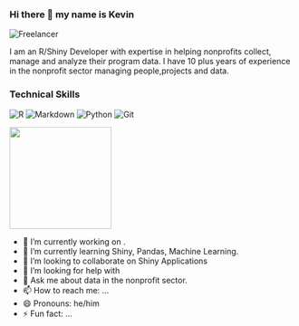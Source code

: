 ### Hi there 👋 my name is Kevin


![Freelancer](https://img.shields.io/badge/Freelancer-29B2FE?style=for-the-badge&logo=Freelancer&logoColor=white)


I am an R/Shiny Developer with expertise in helping nonprofits collect, manage and analyze their program data. I have 10 plus years of experience in the nonprofit sector managing people,projects and data.

### Technical Skills
![R](https://img.shields.io/badge/r-%23276DC3.svg?style=for-the-badge&logo=r&logoColor=white)
![Markdown](https://img.shields.io/badge/markdown-%23000000.svg?style=for-the-badge&logo=markdown&logoColor=white)
![Python](https://img.shields.io/badge/python-3670A0?style=for-the-badge&logo=python&logoColor=ffdd54)
![Git](https://img.shields.io/badge/git-%23F05033.svg?style=for-the-badge&logo=git&logoColor=white)


<img height="180em" src="https://github-readme-stats.vercel.app/api?username=kgilds&show_icons=true&hide_border=true&&count_private=true&include_all_commits=true" />

- 🔭 I’m currently working on . 
- 🌱 I’m currently learning Shiny, Pandas, Machine Learning. 
- 👯 I’m looking to collaborate on Shiny Applications
- 🤔 I’m looking for help with 
- 💬 Ask me about data in the nonprofit sector.
- 📫 How to reach me: ...
- 😄 Pronouns: he/him
- ⚡ Fun fact: ...


<!--
**kgilds/kgilds** is a ✨ _special_ ✨ repository because its `README.md` (this file) appears on your GitHub profile.

Here are some ideas to get you started:


-->
